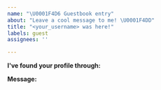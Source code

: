 ```yaml
---
name: "\U0001F4D6 Guestbook entry"
about: "Leave a cool message to me! \U0001F4DD"
title: "<your_username> was here!"
labels: guest
assignees: ''

---
```


**I've found your profile through:**
<!-- Let me know how you found me -->

**Message:**
<!-- Write your message here -->
